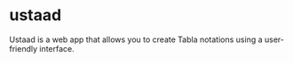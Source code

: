 # ustaad
Ustaad is a web app that allows you to create Tabla notations using a user-friendly interface. 
